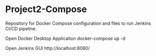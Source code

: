 # Project2-Compose
Repository for Docker Compose configuration and files to run Jenkins CI/CD pipeline.

Open Docker Desktop Application
docker-compose up -d

Open Jenkins GUI
http://localhost:8080/


